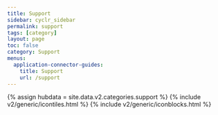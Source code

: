 ```yaml
---
title: Support
sidebar: cyclr_sidebar
permalink: support
tags: [category]
layout: page
toc: false
category: Support
menus:
  application-connector-guides:
    title: Support
    url: /support
---
```

{% assign hubdata = site.data.v2.categories.support %}
{% include v2/generic/icontiles.html %}	
{% include v2/generic/iconblocks.html %}	